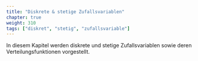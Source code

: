 ```yaml
---
title: "Diskrete & stetige Zufallsvariablen"
chapter: true
weight: 310
tags: ["diskret", "stetig", "zufallsvariable"]
---
```


In diesem Kapitel werden diskrete und stetige Zufallsvariablen sowie deren Verteilungsfunktionen vorgestellt.

